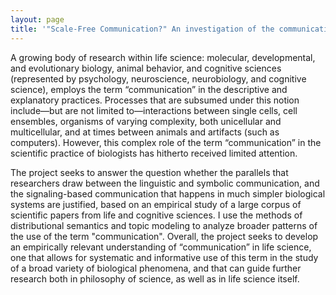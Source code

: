 ```yaml
---
layout: page
title: '"Scale-Free Communication?" An investigation of the communication metaphor in life sciences'
---
```


A growing body of research within life science: molecular, developmental, and evolutionary biology, animal behavior, and cognitive sciences (represented by psychology, neuroscience, neurobiology, and cognitive science), employs the term “communication” in the descriptive and explanatory practices. Processes that are subsumed under this notion include—but are not limited to—interactions between single cells, cell ensembles, organisms of varying complexity, both unicellular and multicellular, and at times between animals and artifacts (such as computers). However, this complex role of the term “communication” in the scientific practice of biologists has hitherto received limited attention.

The project seeks to answer the question whether the parallels that researchers draw between the linguistic and symbolic communication, and the signaling-based communication that happens in much simpler biological systems are justified, based on an empirical study of a large corpus of scientific papers from life and cognitive sciences. I use the methods of distributional semantics and topic modeling to analyze broader patterns of the use of the term "communication". Overall, the project seeks to develop an empirically relevant understanding of “communication” in life science, one that allows for systematic and informative use of this term in the study of a broad variety of biological phenomena, and that can guide further research both in philosophy of science, as well as in life science itself.
